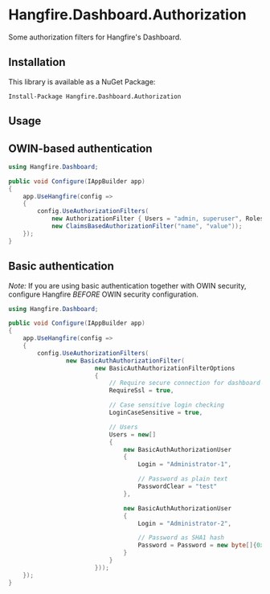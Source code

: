 Hangfire.Dashboard.Authorization
================================

Some authorization filters for Hangfire's Dashboard.

Installation
-------------

This library is available as a NuGet Package:

```
Install-Package Hangfire.Dashboard.Authorization
```

Usage
------

## OWIN-based authentication

```csharp
using Hangfire.Dashboard;

public void Configure(IAppBuilder app)
{
    app.UseHangfire(config => 
    {
        config.UseAuthorizationFilters(
            new AuthorizationFilter { Users = "admin, superuser", Roles = "advanced" },
            new ClaimsBasedAuthorizationFilter("name", "value"));
    });
}
```

## Basic authentication

 *Note:* If you are using basic authentication together with OWIN security, configure Hangfire *BEFORE* OWIN security configuration.

```csharp
using Hangfire.Dashboard;

public void Configure(IAppBuilder app)
{
    app.UseHangfire(config => 
    {
        config.UseAuthorizationFilters(
                new BasicAuthAuthorizationFilter(
                        new BasicAuthAuthorizationFilterOptions
                        {
                            // Require secure connection for dashboard
                            RequireSsl = true,

                            // Case sensitive login checking
                            LoginCaseSensitive = true,

                            // Users
                            Users = new[]
                            {
                                new BasicAuthAuthorizationUser
                                {
                                    Login = "Administrator-1",

                                    // Password as plain text
                                    PasswordClear = "test"
                                },

                                new BasicAuthAuthorizationUser
                                {
                                    Login = "Administrator-2",

                                    // Password as SHA1 hash
                                    Password = Password = new byte[]{0xa9, 0x4a, 0x8f, 0xe5, 0xcc, 0xb1, 0x9b, 0xa6, 0x1c, 0x4c, 0x08, 0x73, 0xd3, 0x91, 0xe9, 0x87, 0x98, 0x2f, 0xbb, 0xd3}
                                }
                            }
                        }));
    });
}
```